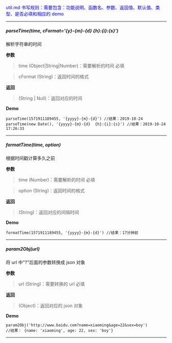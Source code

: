 <font color="blue">util.md 书写规则：需要包含：功能说明、函数名、参数、返回值、默认值、类型、是否必填和相应的 demo</font>

<hr>

##### parseTime(time, cFormat='{y}-{m}-{d} {h}:{i}:{s}')

解析字符串的时间

**参数**

> time (Object|String|Number)：需要解析的时间 必填

> cFormat (String)：返回时间的格式

**返回**

> (String | Null)：返回对应的时间

**Demo**

```
parseTime(1571911189455, '{yyyy}-{m}-{d}') //结果：2019-10-24
parseTime(new Date(), '{yyyy}-{m}-{d}  {h}:{i}:{s}') //结果：2019-10-24 17:26:33
```

<hr>

##### formatTime(time, option)

根据时间戳计算多久之前

**参数**

> time (Number)：需要解析的时间 必填

> option (String)：返回时间的格式

**返回**

> (String)：返回对应的间隔时间

**Demo**

```
formatTime(1571911189455, '{yyyy}-{m}-{d}') //结果：17分钟前
```

<hr>

##### param2Obj(url)

将 url 中"?"后面的参数转换成 json 对象

**参数**

> url (String)：需要转换的 url 必填

**返回**

> (Object)：返回对应的 json 对象

**Demo**

```
param2Obj('http://www.baidu.com?name=xiaoming&age=22&sex=boy')
//结果： {name: 'xiaoming', age: 22, sex: 'boy'}
```

<hr>
